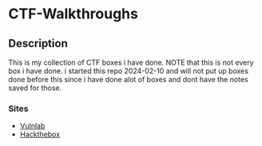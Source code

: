 # CTF-Walkthroughs



## Description
This is my collection of CTF boxes i have done. NOTE that this is not every box i have done. i started this repo 2024-02-10 and will not put up boxes done before this since i have done alot of boxes and dont have the notes saved for those. 


### Sites
* [Vulnlab](https://github.com/suljov/CTF-Walkthroughs/blob/main/vulnlab)
* [Hackthebox](https://github.com/suljov/CTF-Walkthroughs/tree/main/hackthebox)
